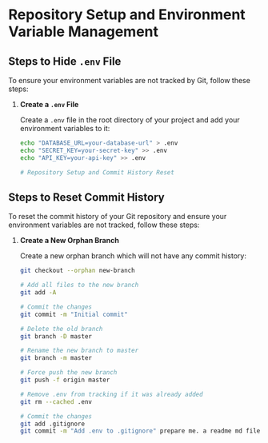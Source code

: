# Repository Setup and Environment Variable Management

## Steps to Hide `.env` File

To ensure your environment variables are not tracked by Git, follow these steps:

1. **Create a `.env` File**

   Create a `.env` file in the root directory of your project and add your environment variables to it:

   ```sh
   echo "DATABASE_URL=your-database-url" > .env
   echo "SECRET_KEY=your-secret-key" >> .env
   echo "API_KEY=your-api-key" >> .env

   # Repository Setup and Commit History Reset

## Steps to Reset Commit History

To reset the commit history of your Git repository and ensure your environment variables are not tracked, follow these steps:

1. **Create a New Orphan Branch**

   Create a new orphan branch which will not have any commit history:

   ```sh
   git checkout --orphan new-branch

   # Add all files to the new branch
   git add -A

   # Commit the changes
   git commit -m "Initial commit"

   # Delete the old branch
   git branch -D master

   # Rename the new branch to master
   git branch -m master

   # Force push the new branch
   git push -f origin master

   # Remove .env from tracking if it was already added
   git rm --cached .env

   # Commit the changes
   git add .gitignore
   git commit -m "Add .env to .gitignore" prepare me. a readme md file for this content